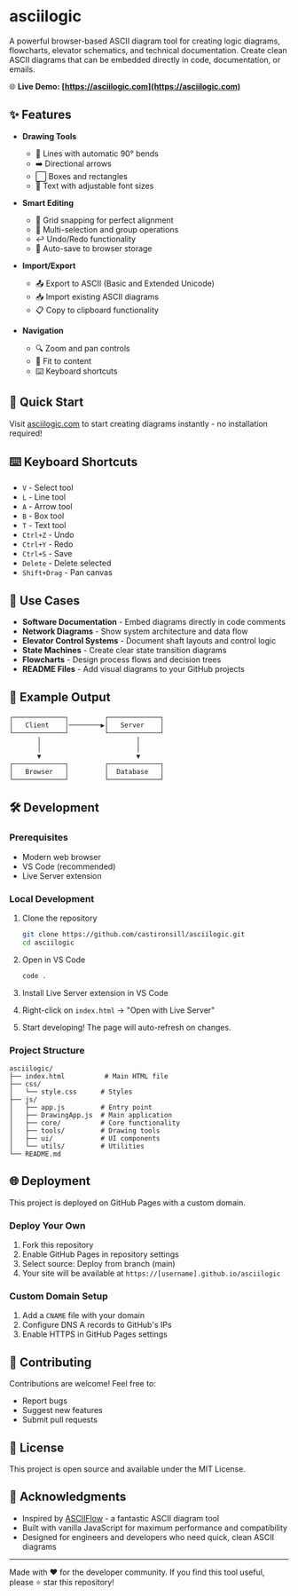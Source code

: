 # asciilogic

A powerful browser-based ASCII diagram tool for creating logic diagrams, flowcharts, elevator schematics, and technical documentation. Create clean ASCII diagrams that can be embedded directly in code, documentation, or emails.

🌐 **Live Demo: [https://asciilogic.com](https://asciilogic.com)**

## ✨ Features

- **Drawing Tools**
  - 📏 Lines with automatic 90° bends
  - ➡️ Directional arrows
  - ⬜ Boxes and rectangles
  - 📝 Text with adjustable font sizes

- **Smart Editing**
  - 🎯 Grid snapping for perfect alignment
  - 🔄 Multi-selection and group operations
  - ↩️ Undo/Redo functionality
  - 💾 Auto-save to browser storage

- **Import/Export**
  - 📤 Export to ASCII (Basic and Extended Unicode)
  - 📥 Import existing ASCII diagrams
  - 📋 Copy to clipboard functionality

- **Navigation**
  - 🔍 Zoom and pan controls
  - 🎯 Fit to content
  - ⌨️ Keyboard shortcuts

## 🚀 Quick Start

Visit [asciilogic.com](https://asciilogic.com) to start creating diagrams instantly - no installation required!

## ⌨️ Keyboard Shortcuts

- `V` - Select tool
- `L` - Line tool
- `A` - Arrow tool
- `B` - Box tool
- `T` - Text tool
- `Ctrl+Z` - Undo
- `Ctrl+Y` - Redo
- `Ctrl+S` - Save
- `Delete` - Delete selected
- `Shift+Drag` - Pan canvas

## 🎯 Use Cases

- **Software Documentation** - Embed diagrams directly in code comments
- **Network Diagrams** - Show system architecture and data flow
- **Elevator Control Systems** - Document shaft layouts and control logic
- **State Machines** - Create clear state transition diagrams
- **Flowcharts** - Design process flows and decision trees
- **README Files** - Add visual diagrams to your GitHub projects

## 📸 Example Output

```
┌─────────────┐         ┌─────────────┐
│   Client    │────────▶│   Server    │
└─────────────┘         └─────────────┘
       │                        │
       │                        │
       ▼                        ▼
┌─────────────┐         ┌─────────────┐
│   Browser   │         │  Database   │
└─────────────┘         └─────────────┘
```

## 🛠️ Development

### Prerequisites
- Modern web browser
- VS Code (recommended)
- Live Server extension

### Local Development

1. Clone the repository
   ```bash
   git clone https://github.com/castironsill/asciilogic.git
   cd asciilogic
   ```

2. Open in VS Code
   ```bash
   code .
   ```

3. Install Live Server extension in VS Code

4. Right-click on `index.html` → "Open with Live Server"

5. Start developing! The page will auto-refresh on changes.

### Project Structure

```
asciilogic/
├── index.html          # Main HTML file
├── css/
│   └── style.css      # Styles
├── js/
│   ├── app.js         # Entry point
│   ├── DrawingApp.js  # Main application
│   ├── core/          # Core functionality
│   ├── tools/         # Drawing tools
│   ├── ui/            # UI components
│   └── utils/         # Utilities
└── README.md
```

## 🌐 Deployment

This project is deployed on GitHub Pages with a custom domain.

### Deploy Your Own

1. Fork this repository
2. Enable GitHub Pages in repository settings
3. Select source: Deploy from branch (main)
4. Your site will be available at `https://[username].github.io/asciilogic`

### Custom Domain Setup

1. Add a `CNAME` file with your domain
2. Configure DNS A records to GitHub's IPs
3. Enable HTTPS in GitHub Pages settings

## 🤝 Contributing

Contributions are welcome! Feel free to:
- Report bugs
- Suggest new features
- Submit pull requests

## 📝 License

This project is open source and available under the MIT License.

## 🙏 Acknowledgments

- Inspired by [ASCIIFlow](https://asciiflow.com) - a fantastic ASCII diagram tool
- Built with vanilla JavaScript for maximum performance and compatibility
- Designed for engineers and developers who need quick, clean ASCII diagrams

---

Made with ❤️ for the developer community. If you find this tool useful, please ⭐ star this repository!